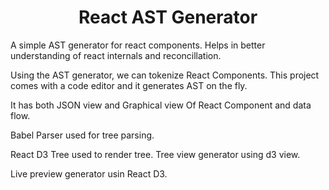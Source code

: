 <div align="center">
  <h1>React AST Generator</h1>
</div>
A simple AST generator for react components. Helps in better understanding of react internals and reconcillation.

Using the AST generator, we can tokenize React Components. This project comes with a code editor and it generates AST on the fly.

It has both JSON view and Graphical view Of React Component and data flow. 

Babel Parser used for tree parsing.

React D3 Tree used to render tree. Tree view generator using d3 view.

Live preview generator usin React D3.

